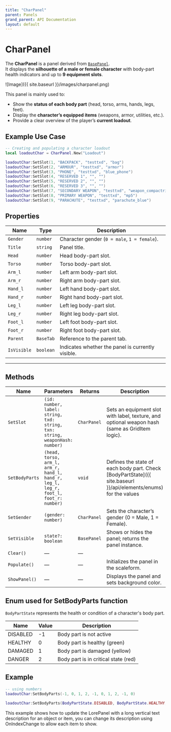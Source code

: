 ```yaml
---
title: "CharPanel"
parent: Panels
grand_parent: API Documentation
layout: default
---
```


# CharPanel

The **CharPanel** is a panel derived from [`BasePanel`](./BasePanel.md).  
It displays the **silhouette of a male or female character** with body-part health indicators and up to **9 equipment slots**.  

![Image]({{ site.baseurl }}/images/charpanel.png)


This panel is mainly used to:
- Show the **status of each body part** (head, torso, arms, hands, legs, feet).
- Display the **character’s equipped items** (weapons, armor, utilities, etc.).
- Provide a clear overview of the player’s **current loadout**.

## Example Use Case
```lua
-- Creating and populating a character loadout
local loadoutChar = CharPanel.New("Loadout")

loadoutChar:SetSlot(1, "BACKPACK", "testtxd", "bag")
loadoutChar:SetSlot(2, "ARMOUR", "testtxd", "armor")
loadoutChar:SetSlot(3, "PHONE", "testtxd", "blue_phone")
loadoutChar:SetSlot(4, "RESERVED 1", "", "")
loadoutChar:SetSlot(5, "RESERVED 2", "", "")
loadoutChar:SetSlot(6, "RESERVED 3", "", "")
loadoutChar:SetSlot(7, "SECONDARY WEAPON", "testtxd", "weapon_compactrifle")
loadoutChar:SetSlot(8, "PRIMARY WEAPON", "testtxd", "mp5")
loadoutChar:SetSlot(9, "PARACHUTE", "testtxd", "parachute_blue")
```

## Properties

| Name      | Type       | Description |
|-----------|------------|-------------|
| `Gender`  | `number`   | Character gender (`0 = male`, `1 = female`). |
| `Title`   | `string`   | Panel title. |
| `Head`    | `number`   | Head body-part slot. |
| `Torso`   | `number`   | Torso body-part slot. |
| `Arm_l`   | `number`   | Left arm body-part slot. |
| `Arm_r`   | `number`   | Right arm body-part slot. |
| `Hand_l`  | `number`   | Left hand body-part slot. |
| `Hand_r`  | `number`   | Right hand body-part slot. |
| `Leg_l`   | `number`   | Left leg body-part slot. |
| `Leg_r`   | `number`   | Right leg body-part slot. |
| `Foot_l`  | `number`   | Left foot body-part slot. |
| `Foot_r`  | `number`   | Right foot body-part slot. |
| `Parent`  | `BaseTab`   | Reference to the parent tab. |
| `IsVisible`   | `boolean`  | Indicates whether the panel is currently visible. |

---

## Methods

| Name | Parameters | Returns | Description |
|------|------------|---------|-------------|
| `SetSlot` | `(id: number, label: string, txd: string, txn: string, weaponHash: number)` | `CharPanel` | Sets an equipment slot with label, texture, and optional weapon hash (same as GridItem logic). |
| `SetBodyParts` | `(head, torso, arm_l, arm_r, hand_l, hand_r, leg_l, leg_r, foot_l, foot_r: number)` | `void` | Defines the state of each body part. Check  [BodyPartState]({{ site.baseurl }}/api/elements/enums) for the values |
| `SetGender` | `(gender: number)` | `CharPanel` | Sets the character’s gender (0 = Male, 1 = Female). |
| `SetVisible`         | `state?: boolean` | `BasePanel` | Shows or hides the panel; returns the panel instance. |
| `Clear()`| — | — | | Clears all stats and resets the panel |
| `Populate()` | — | — | Initializes the panel in the scaleform. |
| `ShowPanel()` | — | — | Displays the panel and sets background color. |

## Enum used for SetBodyParts function
`BodyPartState` represents the health or condition of a character's body part.

| Name      | Value | Description                   |
|-----------|-------|-------------------------------|
| DISABLED  | -1    | Body part is not active       |
| HEALTHY   | 0     | Body part is healthy (green)         |
| DAMAGED   | 1     | Body part is damaged (yellow)         |
| DANGER    | 2     | Body part is in critical state (red) |

## Example
```lua
-- using numbers
loadoutChar:SetBodyParts(-1, 0, 1, 2, -1, 0, 1, 2, -1, 0)

loadoutChar:SetBodyParts(BodyPartState.DISABLED, BodyPartState.HEALTHY, BodyPartState.DAMAGED, BodyPartState.DANGER, BodyPartState.DISABLED, BodyPartState.  HEALTHY, BodyPartState.DAMAGED, BodyPartState.DANGER, BodyPartState.DISABLED, BodyPartState.HEALTHY)

```
This example shows how to update the LorePanel with a long vertical text description for an object or item, you can change its description using OnIndexChange to allow each item to show.
